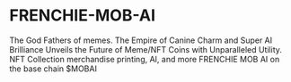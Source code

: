 # FRENCHIE-MOB-AI
The God Fathers of memes. The Empire of Canine Charm and Super AI Brilliance Unveils the Future of Meme/NFT Coins with Unparalleled Utility. NFT Collection merchandise printing, AI, and more FRENCHIE MOB AI on the base chain $MOBAI
